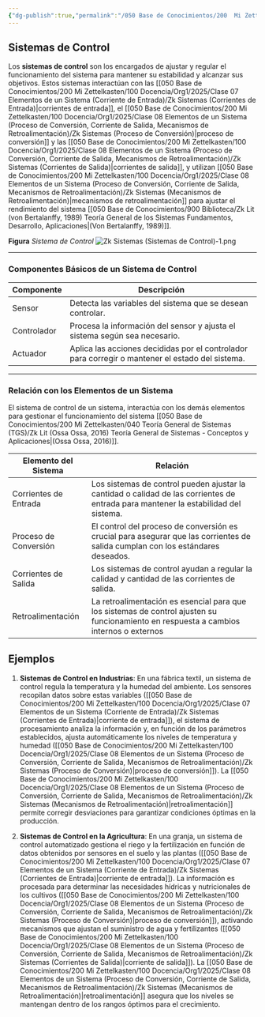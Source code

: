 ```yaml
---
{"dg-publish":true,"permalink":"/050 Base de Conocimientos/200  Mi Zettelkasten/100 Docencia/Org1/2025/Clase 08 Elementos de un Sistema (Proceso de Conversión, Corriente de Salida, Mecanismos de Retroalimentación)/Zk Sistemas (Sistemas de Control)/","tags":["digitalGarden"]}
---
```


## Sistemas de Control

Los **sistemas de control** son los encargados de ajustar y regular el funcionamiento del sistema para mantener su estabilidad y alcanzar sus objetivos. Estos sistemas interactúan con las [[050 Base de Conocimientos/200  Mi Zettelkasten/100 Docencia/Org1/2025/Clase 07 Elementos de un Sistema (Corriente de Entrada)/Zk Sistemas (Corrientes de Entrada)\|corrientes de entrada]], el [[050 Base de Conocimientos/200  Mi Zettelkasten/100 Docencia/Org1/2025/Clase 08 Elementos de un Sistema (Proceso de Conversión, Corriente de Salida, Mecanismos de Retroalimentación)/Zk Sistemas (Proceso de Conversión)\|proceso de conversión]] y las [[050 Base de Conocimientos/200  Mi Zettelkasten/100 Docencia/Org1/2025/Clase 08 Elementos de un Sistema (Proceso de Conversión, Corriente de Salida, Mecanismos de Retroalimentación)/Zk Sistemas (Corrientes de Salida)\|corrientes de salida]], y utilizan [[050 Base de Conocimientos/200  Mi Zettelkasten/100 Docencia/Org1/2025/Clase 08 Elementos de un Sistema (Proceso de Conversión, Corriente de Salida, Mecanismos de Retroalimentación)/Zk Sistemas (Mecanismos de Retroalimentación)\|mecanismos de retroalimentación]] para ajustar el rendimiento del sistema [[050 Base de Conocimientos/900 Biblioteca/Zk Lit (von Bertalanffy, 1989) Teoría General de los Sistemas Fundamentos, Desarrollo, Aplicaciones\|(Von Bertalanffy, 1989)]].

**Figura**
_Sistema de Control_
![Zk Sistemas (Sistemas de Control)-1.png](/img/user/050%20Base%20de%20Conocimientos/200%20%20Mi%20Zettelkasten/100%20Docencia/Org1/2025/Clase%2008%20Elementos%20de%20un%20Sistema%20(Proceso%20de%20Conversi%C3%B3n,%20Corriente%20de%20Salida,%20Mecanismos%20de%20Retroalimentaci%C3%B3n)/000%20Adjuntos/Zk%20Sistemas%20(Sistemas%20de%20Control)-1.png)

----
### Componentes Básicos de un Sistema de Control

| Componente  | Descripción                                                                                      |
| ----------- | ------------------------------------------------------------------------------------------------ |
| Sensor      | Detecta las variables del sistema que se desean controlar.                                       |
| Controlador | Procesa la información del sensor y ajusta el sistema según sea necesario.                       |
| Actuador    | Aplica las acciones decididas por el controlador para corregir o mantener el estado del sistema. |

----
### Relación con los Elementos de un Sistema
El sistema de control de un sistema, interactúa con los demás elementos para gestionar el funcionamiento del sistema [[050 Base de Conocimientos/200  Mi Zettelkasten/040 Teoría General de Sistemas (TGS)/Zk Lit (Ossa Ossa, 2016) Teoría General de Sistemas -  Conceptos y Aplicaciones\|(Ossa Ossa, 2016)]].

| Elemento del Sistema  | Relación                                                                                                                               |
| --------------------- | -------------------------------------------------------------------------------------------------------------------------------------- |
| Corrientes de Entrada | Los sistemas de control pueden ajustar la cantidad o calidad de las corrientes de entrada para mantener la estabilidad del sistema.    |
| Proceso de Conversión | El control del proceso de conversión es crucial para asegurar que las corrientes de salida cumplan con los estándares deseados.        |
| Corrientes de Salida  | Los sistemas de control ayudan a regular la calidad y cantidad de las corrientes de salida.                                            |
| Retroalimentación     | La retroalimentación es esencial para que los sistemas de control ajusten su funcionamiento en respuesta a cambios internos o externos |

## Ejemplos

1. **Sistemas de Control en Industrias**: En una fábrica textil, un sistema de control regula la temperatura y la humedad del ambiente. Los sensores recopilan datos sobre estas variables ([[050 Base de Conocimientos/200  Mi Zettelkasten/100 Docencia/Org1/2025/Clase 07 Elementos de un Sistema (Corriente de Entrada)/Zk Sistemas (Corrientes de Entrada)\|corriente de entrada]]), el sistema de procesamiento analiza la información y, en función de los parámetros establecidos, ajusta automáticamente los niveles de temperatura y humedad ([[050 Base de Conocimientos/200  Mi Zettelkasten/100 Docencia/Org1/2025/Clase 08 Elementos de un Sistema (Proceso de Conversión, Corriente de Salida, Mecanismos de Retroalimentación)/Zk Sistemas (Proceso de Conversión)\|proceso de conversión]]). La [[050 Base de Conocimientos/200  Mi Zettelkasten/100 Docencia/Org1/2025/Clase 08 Elementos de un Sistema (Proceso de Conversión, Corriente de Salida, Mecanismos de Retroalimentación)/Zk Sistemas (Mecanismos de Retroalimentación)\|retroalimentación]] permite corregir desviaciones para garantizar condiciones óptimas en la producción.

2. **Sistemas de Control en la Agricultura**: En una granja, un sistema de control automatizado gestiona el riego y la fertilización en función de datos obtenidos por sensores en el suelo y las plantas ([[050 Base de Conocimientos/200  Mi Zettelkasten/100 Docencia/Org1/2025/Clase 07 Elementos de un Sistema (Corriente de Entrada)/Zk Sistemas (Corrientes de Entrada)\|corriente de entrada]]). La información es procesada para determinar las necesidades hídricas y nutricionales de los cultivos ([[050 Base de Conocimientos/200  Mi Zettelkasten/100 Docencia/Org1/2025/Clase 08 Elementos de un Sistema (Proceso de Conversión, Corriente de Salida, Mecanismos de Retroalimentación)/Zk Sistemas (Proceso de Conversión)\|proceso de conversión]]), activando mecanismos que ajustan el suministro de agua y fertilizantes ([[050 Base de Conocimientos/200  Mi Zettelkasten/100 Docencia/Org1/2025/Clase 08 Elementos de un Sistema (Proceso de Conversión, Corriente de Salida, Mecanismos de Retroalimentación)/Zk Sistemas (Corrientes de Salida)\|corriente de salida]]). La [[050 Base de Conocimientos/200  Mi Zettelkasten/100 Docencia/Org1/2025/Clase 08 Elementos de un Sistema (Proceso de Conversión, Corriente de Salida, Mecanismos de Retroalimentación)/Zk Sistemas (Mecanismos de Retroalimentación)\|retroalimentación]] asegura que los niveles se mantengan dentro de los rangos óptimos para el crecimiento.
